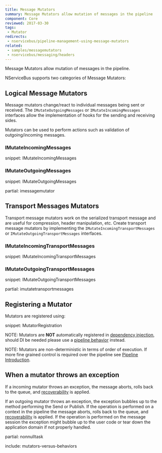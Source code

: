 ```yaml
---
title: Message Mutators
summary: Message Mutators allow mutation of messages in the pipeline
component: Core
reviewed: 2017-03-30
tags:
 - Mutator
redirects:
 - nservicebus/pipeline-management-using-message-mutators
related:
 - samples/messagemutators
 - nservicebus/messaging/headers
---
```


Message Mutators allow mutation of messages in the pipeline.

NServiceBus supports two categories of Message Mutators:


## Logical Message Mutators

Message mutators change/react to individual messages being sent or received. The `IMutateOutgoingMessages` or `IMutateIncomingMessages` interfaces allow the implementation of hooks for the sending and receiving sides.

Mutators can be used to perform actions such as validation of outgoing/incoming messages.


### IMutateIncomingMessages

snippet: IMutateIncomingMessages


### IMutateOutgoingMessages

snippet: IMutateOutgoingMessages


partial: imessagemutator


## Transport Messages Mutators

Transport message mutators work on the serialized transport message and are useful for compression, header manipulation, etc.
Create transport message mutators by implementing the `IMutateIncomingTransportMessages` or `IMutateOutgoingTransportMessages` interfaces.


### IMutateIncomingTransportMessages

snippet: IMutateIncomingTransportMessages


### IMutateOutgoingTransportMessages

snippet: IMutateOutgoingTransportMessages


partial: imutatetransportmessages


## Registering a Mutator

Mutators are registered using:

snippet: MutatorRegistration

NOTE: Mutators are **NOT** automatically registered in [dependency injection](/nservicebus/dependency-injection/), should DI be needed please use a [pipeline behavior](/nservicebus/pipeline/manipulate-with-behaviors.md) instead.

NOTE: Mutators are non-deterministic in terms of order of execution. If more fine grained control is required over the pipeline see [Pipeline Introduction](/nservicebus/pipeline/manipulate-with-behaviors.md).


## When a mutator throws an exception

If a incoming mutator throws an exception, the message aborts, rolls back to the queue, and [recoverability](/nservicebus/recoverability/) is applied.

If an outgoing mutator throws an exception, the exception bubbles up to the method performing the Send or Publish. If the operation is performed on a context in the pipeline the message aborts, rolls back to the queue, and [recoverability](/nservicebus/recoverability/) is applied. If the operation is performed on the message session the exception might bubble up to the user code or tear down the application domain if not properly handled. 

partial: nonnulltask

include: mutators-versus-behaviors
